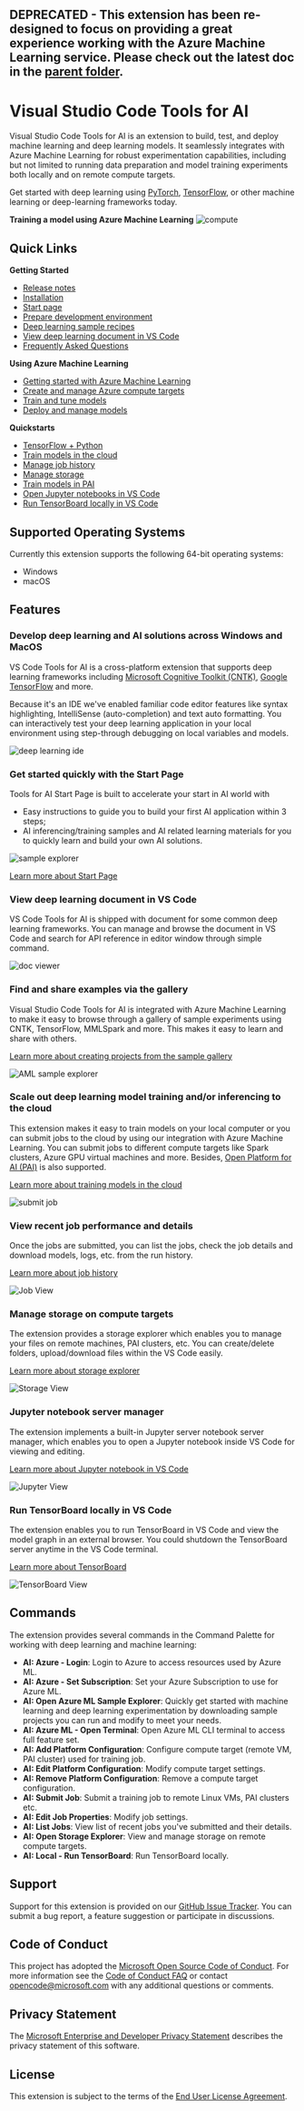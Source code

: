 ## DEPRECATED - This extension has been re-designed to focus on providing a great experience working with the Azure Machine Learning service. Please check out the latest doc in the [parent folder](..).

# Visual Studio Code Tools for AI

Visual Studio Code Tools for AI is an extension to build, test, and deploy
machine learning and deep learning models. It seamlessly integrates with Azure
Machine Learning for robust experimentation capabilities, including but not
limited to running data preparation and model training experiments both locally
and on remote compute targets.

Get started with deep learning using [PyTorch](https://pytorch.org/),
[TensorFlow](https://www.tensorflow.org), or other machine learning or
deep-learning frameworks today.

**Training a model using Azure Machine Learning**
![compute](./docs/media/runexperiment.gif)

## Quick Links

**Getting Started**

-   [Release notes](/docs/releasenotes.md)
-   [Installation](/docs/installation.md)
-   [Start page](/docs/startPage.md)
-   [Prepare development environment](/docs/prepare-localmachine.md)
-   [Deep learning sample recipes](https://github.com/Microsoft/samples-for-ai)
-   [View deep learning document in VS Code](/docs/docviewer.md)
-   [Frequently Asked Questions](/docs/faq.md)

**Using Azure Machine Learning**

-   [Getting started with Azure Machine Learning](/docs/getting-started-aml-vscode.md)
-   [Create and manage Azure compute targets](/docs/manage-compute-aml-vscode.md)
-   [Train and tune models](/docs/train-models-aml-vscode.md)
-   [Deploy and manage models](/docs/deploy-models-aml-vscode.md)

**Quickstarts**

-   [TensorFlow + Python](/docs/tensorflow-local.md)
-   [Train models in the cloud](/docs/quickstart-01-submitting-training-jobs.md)
-   [Manage job history](/docs/quickstart-02-job-view.md)
-   [Manage storage](/docs/quickstart-03-storage-explorer.md)
-   [Train models in PAI](/docs/quickstart-05-pai.md)
-   [Open Jupyter notebooks in VS Code](/docs/quickstart-06-jupyter.md)
-   [Run TensorBoard locally in VS Code](/docs/quickstart-07-tensorboard.md)

## Supported Operating Systems

Currently this extension supports the following 64-bit operating systems:

-   Windows
-   macOS

## Features

### Develop deep learning and AI solutions across Windows and MacOS

VS Code Tools for AI is a cross-platform extension that supports deep learning
frameworks including
[Microsoft Cognitive Toolkit (CNTK)](http://www.microsoft.com/en-us/cognitive-toolkit),
[Google TensorFlow](https://www.tensorflow.org) and more.

Because it's an IDE we've enabled familiar code editor features like syntax
highlighting, IntelliSense (auto-completion) and text auto formatting. You can
interactively test your deep learning application in your local environment
using step-through debugging on local variables and models.

![deep learning ide](/docs/media/deeplearning-ide.png)

### Get started quickly with the Start Page

Tools for AI Start Page is built to accelerate your start in AI world with

-   Easy instructions to guide you to build your first AI application within 3
    steps;
-   AI inferencing/training samples and AI related learning materials for you to
    quickly learn and build your own AI solutions.

![sample explorer](/docs/media/homepage/startPage.png)

[Learn more about Start Page](/docs/startPage.md)

### View deep learning document in VS Code

VS Code Tools for AI is shipped with document for some common deep learning
frameworks. You can manage and browse the document in VS Code and search for API
reference in editor window through simple command.

![doc viewer](/docs/media/docviewer/docviewer.png)

### Find and share examples via the gallery

Visual Studio Code Tools for AI is integrated with Azure Machine Learning to
make it easy to browse through a gallery of sample experiments using CNTK,
TensorFlow, MMLSpark and more. This makes it easy to learn and share with
others.

[Learn more about creating projects from the sample gallery](/docs/quickstart-00-project-from-azuremachinelearning-gallery.md)

![AML sample explorer](/docs/media/aml-samples/sampleexplorer.png)

### Scale out deep learning model training and/or inferencing to the cloud

This extension makes it easy to train models on your local computer or you can
submit jobs to the cloud by using our integration with Azure Machine Learning.
You can submit jobs to different compute targets like Spark clusters, Azure GPU
virtual machines and more. Besides,
[Open Platform for AI (PAI)](https://github.com/Microsoft/pai) is also
supported.

[Learn more about training models in the cloud](/docs/quickstart-01-submitting-training-jobs.md)

![submit job](/docs/media/job/submit-target.png)

### View recent job performance and details

Once the jobs are submitted, you can list the jobs, check the job details and
download models, logs, etc. from the run history.

[Learn more about job history](/docs/quickstart-02-job-view.md)

![Job View](/docs/media/job/job-view.png)

### Manage storage on compute targets

The extension provides a storage explorer which enables you to manage your files
on remote machines, PAI clusters, etc. You can create/delete folders,
upload/download files within the VS Code easily.

[Learn more about storage explorer](/docs/quickstart-03-storage-explorer.md)

![Storage View](/docs/media/storage/StorageExplorer.png)

### Jupyter notebook server manager

The extension implements a built-in Jupyter server notebook server manager,
which enables you to open a Jupyter notebook inside VS Code for viewing and
editing.

[Learn more about Jupyter notebook in VS Code](/docs/quickstart-06-jupyter.md)

![Jupyter View](/docs/media/jupyter/jupyter_webview.png)

### Run TensorBoard locally in VS Code

The extension enables you to run TensorBoard in VS Code and view the model graph
in an external browser. You could shutdown the TensorBoard server anytime in the
VS Code terminal.

[Learn more about TensorBoard](/docs/quickstart-07-tensorboard.md)

![TensorBoard View](/docs/media/tensorboard/tensorboard_browser.png)

## Commands

The extension provides several commands in the Command Palette for working with
deep learning and machine learning:

-   **AI: Azure - Login**: Login to Azure to access resources used by Azure ML.
-   **AI: Azure - Set Subscription**: Set your Azure Subscription to use for
    Azure ML.
-   **AI: Open Azure ML Sample Explorer**: Quickly get started with machine
    learning and deep learning experimentation by downloading sample projects
    you can run and modify to meet your needs.
-   **AI: Azure ML - Open Terminal**: Open Azure ML CLI terminal to access full
    feature set.
-   **AI: Add Platform Configuration**: Configure compute target (remote VM, PAI
    cluster) used for training job.
-   **AI: Edit Platform Configuration**: Modify compute target settings.
-   **AI: Remove Platform Configuration**: Remove a compute target
    configuration.
-   **AI: Submit Job**: Submit a training job to remote Linux VMs, PAI clusters
    etc.
-   **AI: Edit Job Properties**: Modify job settings.
-   **AI: List Jobs**: View list of recent jobs you've submitted and their
    details.
-   **AI: Open Storage Explorer**: View and manage storage on remote compute
    targets.
-   **AI: Local - Run TensorBoard**: Run TensorBoard locally.

## Support

Support for this extension is provided on our
[GitHub Issue Tracker](http://github.com/Microsoft/vscode-tools-for-ai/issues).
You can submit a bug report, a feature suggestion or participate in discussions.

## Code of Conduct

This project has adopted the [Microsoft Open Source Code of Conduct]. For more information
see the [Code of Conduct FAQ] or contact [opencode@microsoft.com] with any
additional questions or comments.

## Privacy Statement

The [Microsoft Enterprise and Developer Privacy Statement] describes the privacy
statement of this software.

## License

This extension is subject to the terms of the [End User License Agreement].

[Microsoft Enterprise and Developer Privacy Statement]:
	https://go.microsoft.com/fwlink/?LinkId=786907&lang=en7
[Microsoft Open Source Code of Conduct]:
	https://opensource.microsoft.com/codeofconduct/
[Code of Conduct FAQ]: https://opensource.microsoft.com/codeofconduct/faq/
[opencode@microsoft.com]: mailto:opencode@microsoft.com
[End User License Agreement]:
	https://www.visualstudio.com/license-terms/mlt552233/
